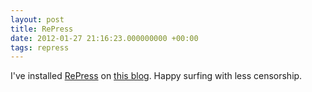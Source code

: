 ```yaml
---
layout: post
title: RePress
date: 2012-01-27 21:16:23.000000000 +00:00
tags: repress
---
```

I've installed <a href="http://wordpress.org/extend/plugins/repress/" target="_blank">RePress</a> on <a href="/repress">this blog</a>. Happy surfing with less censorship.

